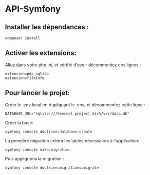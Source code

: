 # API-Symfony
## Installer les dépendances :
```
composer install
```

## Activer les extensions:
Allez dans votre php.ini, et vérifié d'avoir décommentez ces lignes :
```
extension=pdo_sqlite
extension=fileinfo
```

## Pour lancer le projet:

Créer le .env.local en dupliquant le .env, et décommentez cette ligne :
```
DATABASE_URL="sqlite:///%kernel.project_dir%/var/data.db"
```

Créer la base:

```
symfony console doctrine:database:create
```

La première migration crééra les tables nécessaires à l'application:
```
symfony console make:migration
```

Puis appliquons la migration :
```
symfony console doctrine:migrations:migrate
```
